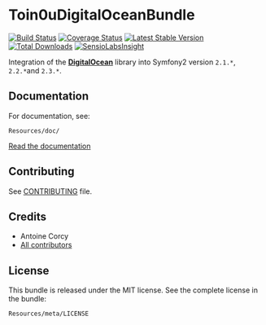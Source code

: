 Toin0uDigitalOceanBundle
========================

[![Build
Status](https://secure.travis-ci.org/toin0u/Toin0uDigitalOceanBundle.png)](http://travis-ci.org/toin0u/Toin0uDigitalOceanBundle)
[![Coverage Status](https://coveralls.io/repos/toin0u/Toin0uDigitalOceanBundle/badge.png)](https://coveralls.io/r/toin0u/Toin0uDigitalOceanBundle)
[![Latest Stable Version](https://poser.pugx.org/toin0u/digitalocean-bundle/v/stable.png)](https://packagist.org/packages/toin0u/digitalocean-bundle)
[![Total Downloads](https://poser.pugx.org/toin0u/digitalocean-bundle/downloads.png)](https://packagist.org/packages/toin0u/digitalocean-bundle)
[![SensioLabsInsight](https://insight.sensiolabs.com/projects/d8874379-3ae6-44c9-806f-b3a9783730e9/mini.png)](https://insight.sensiolabs.com/projects/d8874379-3ae6-44c9-806f-b3a9783730e9)

Integration of the [**DigitalOcean**](https://github.com/toin0u/DigitalOcean) library into Symfony2 version `2.1.*`, `2.2.*`and `2.3.*`.


Documentation
-------------

For documentation, see:

    Resources/doc/

[Read the documentation](https://github.com/toin0u/Toin0uDigitalOceanBundle/blob/master/Resources/doc/index.md)


Contributing
------------

See [CONTRIBUTING](https://github.com/toin0u/Toin0uDigitalOceanBundle/blob/master/CONTRIBUTING.md) file.


Credits
-------

* Antoine Corcy
* [All contributors](https://github.com/toin0u/Toin0uDigitalOceanBundle/contributors)


License
-------

This bundle is released under the MIT license. See the complete license in the
bundle:

    Resources/meta/LICENSE
